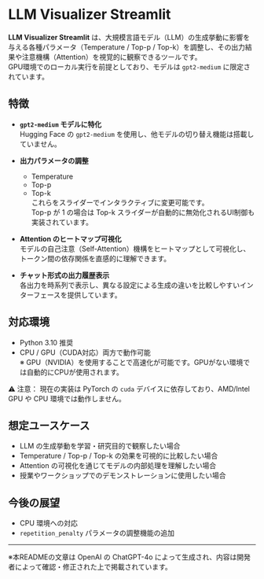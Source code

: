 # LLM Visualizer Streamlit

**LLM Visualizer Streamlit** は、大規模言語モデル（LLM）の生成挙動に影響を与える各種パラメータ（Temperature / Top-p / Top-k）を調整し、その出力結果や注意機構（Attention）を視覚的に観察できるツールです。  
GPU環境でのローカル実行を前提としており、モデルは `gpt2-medium` に限定されています。

## 特徴

- **`gpt2-medium` モデルに特化**  
  Hugging Face の `gpt2-medium` を使用し、他モデルの切り替え機能は搭載していません。

- **出力パラメータの調整**  
  - Temperature  
  - Top-p  
  - Top-k  
  これらをスライダーでインタラクティブに変更可能です。  
  Top-p が 1 の場合は Top-k スライダーが自動的に無効化されるUI制御も実装されています。

- **Attention のヒートマップ可視化**  
  モデルの自己注意（Self-Attention）機構をヒートマップとして可視化し、トークン間の依存関係を直感的に理解できます。

- **チャット形式の出力履歴表示**  
  各出力を時系列で表示し、異なる設定による生成の違いを比較しやすいインターフェースを提供しています。

## 対応環境

- Python 3.10 推奨
- CPU / GPU（CUDA対応）両方で動作可能  
  ※ GPU（NVIDIA）を使用することで高速化が可能です。GPUがない環境では自動的にCPUが使用されます。

⚠️ 注意：
現在の実装は PyTorch の `cuda` デバイスに依存しており、AMD/Intel GPU や CPU 環境では動作しません。

## 想定ユースケース

- LLM の生成挙動を学習・研究目的で観察したい場合
- Temperature / Top-p / Top-k の効果を可視的に比較したい場合
- Attention の可視化を通じてモデルの内部処理を理解したい場合
- 授業やワークショップでのデモンストレーションに使用したい場合

## 今後の展望

- CPU 環境への対応
- `repetition_penalty` パラメータの調整機能の追加

---

※本READMEの文章は OpenAI の ChatGPT-4o によって生成され、内容は開発者によって確認・修正された上で掲載されています。
